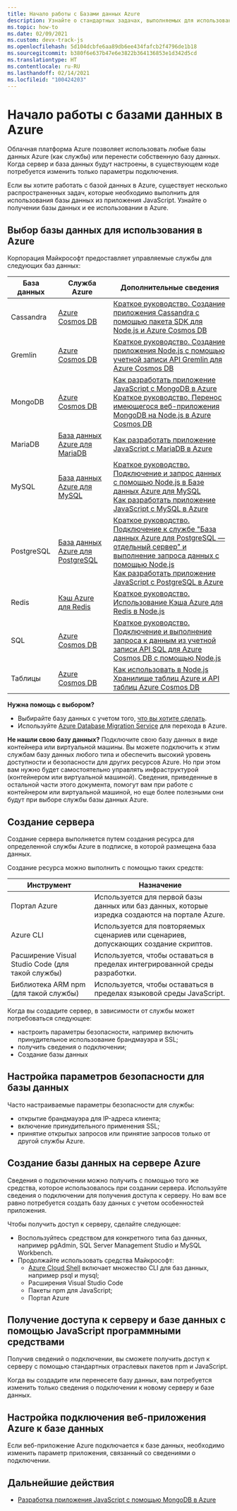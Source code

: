 ```yaml
---
title: Начало работы с Базами данных Azure
description: Узнайте о стандартных задачах, выполняемых для использования любой базы данных, размещенной в Azure.
ms.topic: how-to
ms.date: 02/09/2021
ms.custom: devx-track-js
ms.openlocfilehash: 5d104dcbfe6aa89db6ee434fafcb2f4796de1b18
ms.sourcegitcommit: b380f6e637b47e6e3822b364136853e1d342d5cd
ms.translationtype: HT
ms.contentlocale: ru-RU
ms.lasthandoff: 02/14/2021
ms.locfileid: "100424203"
---
```

# <a name="getting-started-with-databases-on-azure"></a>Начало работы с базами данных в Azure

Облачная платформа Azure позволяет использовать любые базы данных Azure (как службы) или перенести собственную базу данных. Когда сервер и база данных будут настроены, в существующем коде потребуется изменить только параметры подключения. 

Если вы хотите работать с базой данных в Azure, существует несколько распространенных задач, которые необходимо выполнить для использования базы данных из приложения JavaScript. Узнайте о получении базы данных и ее использовании в Azure. 

## <a name="select-a-database-to-use-on-azure"></a>Выбор базы данных для использования в Azure

Корпорация Майкрософт предоставляет управляемые службы для следующих баз данных:

|База данных|Служба Azure|Дополнительные сведения|
|--|--|--|
|Cassandra|[Azure Cosmos DB](/azure/cosmos-db/)|[Краткое руководство. Создание приложения Cassandra с помощью пакета SDK для Node.js и Azure Cosmos DB](/azure/cosmos-db/create-cassandra-nodejs)|
|Gremlin|[Azure Cosmos DB](/azure/cosmos-db/)|[Краткое руководство. Создание приложения Node.js с помощью учетной записи API Gremlin для Azure Cosmos DB](/azure/cosmos-db/create-graph-nodejs)|
|MongoDB|[Azure Cosmos DB](/azure/cosmos-db/)|[Как разработать приложение JavaScript с MongoDB в Azure](use-mongodb-as-cosmosdb.md)<br>[Краткое руководство. Перенос имеющегося веб-приложения MongoDB на Node.js в Azure Cosmos DB](/azure/cosmos-db/create-mongodb-nodejs)|
|MariaDB|[База данных Azure для MariaDB](/azure/mariadb/)|[Как разработать приложение JavaScript с MariaDB в Azure](use-mariadb.md)|
|MySQL|[База данных Azure для MySQL](/azure/mysql/)|[Краткое руководство. Подключение и запрос данных с помощью Node.js в Базе данных Azure для MySQL](/azure/mysql/connect-nodejs)<br>[Как разработать приложение JavaScript с MySQL в Azure](use-mysql-db.md)|
|PostgreSQL|[База данных Azure для PostgreSQL](/azure/postgresql/)|[Краткое руководство. Подключение к службе "База данных Azure для PostgreSQL — отдельный сервер" и выполнение запроса данных с помощью Node.js](/azure/postgresql/connect-nodejs)<br>[Как разработать приложение JavaScript с PostgreSQL в Azure](use-postgresql-db.md)|
|Redis|[Кэш Azure для Redis](/azure/azure-cache-for-redis/)|[Краткое руководство. Использование Кэша Azure для Redis в Node.js](/azure/azure-cache-for-redis/cache-nodejs-get-started)|
|SQL|[Azure Cosmos DB](/azure/cosmos-db/)|[Краткое руководство. Подключение и выполнение запроса к данным из учетной записи API SQL для Azure Cosmos DB с помощью Node.js](/azure/cosmos-db/create-sql-api-nodejs)|
|Таблицы|[Azure Cosmos DB](/azure/cosmos-db/)|[Как использовать в Node.js Хранилище таблиц Azure и API таблиц Azure Cosmos DB](/azure/cosmos-db/table-storage-how-to-use-nodejs)|

**Нужна помощь с выбором?** 
* Выбирайте базу данных с учетом того, [что вы хотите сделать](https://azure.microsoft.com/product-categories/databases/).
* Используйте [Azure Database Migration Service](/azure/dms/) для перехода в Azure. 

**Не нашли свою базу данных?**
Подключите свою базу данных в виде контейнера или виртуальной машины. Вы можете подключить к этим службам базу данных любого типа и обеспечить высокий уровень доступности и безопасности для других ресурсов Azure. Но при этом вам нужно будет самостоятельно управлять инфраструктурой (контейнером или виртуальной машиной). Сведения, приведенные в остальной части этого документа, помогут вам при работе с контейнером или виртуальной машиной, но еще более полезными они будут при выборе службы базы данных Azure. 

## <a name="create-the-server"></a>Создание сервера

Создание сервера выполняется путем создания ресурса для определенной службы Azure в подписке, в которой размещена база данных. 

Создание ресурса можно выполнить с помощью таких средств:

|Инструмент|Назначение|
|--|--|
|Портал Azure|Используется для первой базы данных или баз данных, которые изредка создаются на портале Azure.|
|Azure CLI|Используется для повторяемых сценариев или сценариев, допускающих создание скриптов.|
|Расширение Visual Studio Code (для такой службы)|Используется, чтобы оставаться в пределах интегрированной среды разработки.|
|Библиотека ARM npm (для такой службы)|Используется, чтобы оставаться в пределах языковой среды JavaScript.| 

Когда вы создадите сервер, в зависимости от службы может потребоваться следующее:

* настроить параметры безопасности, например включить принудительное использование брандмауэра и SSL;
* получить сведения о подключении;
* Создание базы данных

## <a name="configure-security-settings-for-your-database"></a>Настройка параметров безопасности для базы данных

Часто настраиваемые параметры безопасности для службы:

* открытие брандмауэра для IP-адреса клиента;
* включение принудительного применения SSL;
* принятие открытых запросов или принятие запросов только от другой службы Azure.

## <a name="create-a-database-on-the-azure-server"></a>Создание базы данных на сервере Azure

Сведения о подключении можно получить с помощью того же средства, которое использовалось при создании сервера. Используйте сведения о подключении для получения доступа к серверу. Но вам все равно потребуется создать базу данных с учетом особенностей приложения. 

Чтобы получить доступ к серверу, сделайте следующее: 

* Воспользуйтесь средством для конкретного типа баз данных, например pgAdmin, SQL Server Management Studio и MySQL Workbench. 
* Продолжайте использовать средства Майкрософт:
    * [Azure Cloud Shell](https://shell.azure.com) включает множество CLI для баз данных, например psql и mysql;
    * Расширения Visual Studio Code
    * Пакеты npm для JavaScript;
    * Портал Azure

## <a name="programmatically-access-the-server-and-database-with-javascript"></a>Получение доступа к серверу и базе данных с помощью JavaScript программными средствами

Получив сведений о подключении, вы сможете получить доступ к серверу с помощью стандартных отраслевых пакетов npm и JavaScript. 

Когда вы создадите или перенесете базу данных, вам потребуется изменить только сведения о подключении к новому серверу и базе данных. 

## <a name="configure-an-azure-web-apps-connection-to-database"></a>Настройка подключения веб-приложения Azure к базе данных

Если веб-приложение Azure подключается к базе данных, необходимо изменить параметр приложения, связанный со сведениями о подключении. 

## <a name="next-steps"></a>Дальнейшие действия

* [Разработка приложения JavaScript с помощью MongoDB в Azure](use-mongodb-as-cosmosdb.md)